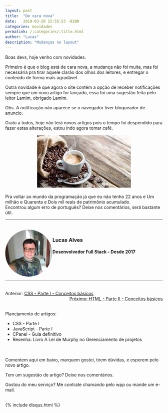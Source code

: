 ```yaml
---
layout: post
title:  "De cara nova"
date:   2019-03-20 15:55:53 -0200
categories: novidades
permalink: /:categories/:title.html
author: "Lucas"
description: "Mudanças no layout"
---
```


Boas devs, hoje venho com novidades.

Primeiro é que o blog está de cara nova, a mudança não foi muita, mas foi necessária pra tirar aquele clarão dos olhos dos leitores, e entregar o conteúdo de forma mais agradável.

Outra novidade é que agora o site contém a opção de receber notificações sempre que um novo artigo for lançado, essa foi uma sugestão feita pelo leitor Lamim, obrigado Lamim.

Obs. A notificação não aparece se o navegador tiver bloqueador de anuncio.

Grato a todos, hoje não terá novos artigos pois o tempo foi despendido para fazer estas alterações, estou indo agora tomar café.

<div style="text-align: center;">
  <img src="/assets/imagens/cafe.jpg"/>
</div>
<br>
Pra voltar ao mundo da programação já que eu não tenho 22 anos e Um milhão e Quarenta e Dois mil reais de patrimônio acumulado.
<br>
Encontrou algum erro de português? Deixe nos comentários, será bastante útil.

<br>
<hr>
<br>

<div style="width: 30%; float: left;">
  <img src="/assets/imagens/foto.jpg" style="height: 150px; width: 150px; border-radius: 50%;"/>
</div>

<div style="width: 100%;">
  <h3>Lucas Alves</h3>
  <h4>Desenvolvedor Full Stack - Desde 2017</h4>
</div>

<br><br><br>
<hr>
<br>

<div style="display: inline;">Anterior: <a href="http://lucasalves.ml/front-end/css/css-parte-um-conceitos-basicos.html">CSS - Parte I - Conceitos básicos</a></div><div style="float: right"><a href="http://lucasalves.ml/front-end/html/html-parte-dois-conceitos-basicos.html">Próximo: HTML - Parte II - Conceitos básicos</a></div>

<br><br>
Planejamento de artigos:
- CSS - Parte I
- JavaScript - Parte I
- CPanel - Guia definitivo
- Resenha: Livro A Lei de Murphy no Gerenciamento de projetos

<br><br>
Comentem aqui em baixo, marquem gostei, tirem dúvidas, e esperem pelo novo artigo.

Tem um sugestão de artigo? Deixe nos comentários.

Gostou do meu serviço? Me contrate chamando pelo wpp ou mande um e-mail.
<br><br>

{% include disqus.html %}
